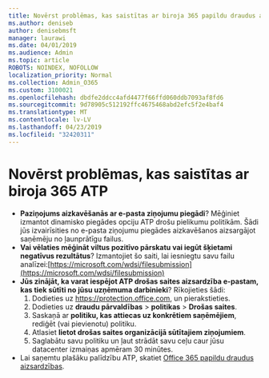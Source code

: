 ```yaml
---
title: Novērst problēmas, kas saistītas ar biroja 365 papildu draudus aizsardzība (ATP)
ms.author: deniseb
author: denisebmsft
manager: laurawi
ms.date: 04/01/2019
ms.audience: Admin
ms.topic: article
ROBOTS: NOINDEX, NOFOLLOW
localization_priority: Normal
ms.collection: Admin_O365
ms.custom: 3100021
ms.openlocfilehash: dbdfe2ddcc4afd4477f66ffd060ddb7093af8fd6
ms.sourcegitcommit: 9d78905c512192ffc4675468abd2efc5f2e4baf4
ms.translationtype: MT
ms.contentlocale: lv-LV
ms.lasthandoff: 04/23/2019
ms.locfileid: "32420311"
---
```

# <a name="troubleshoot-issues-with-office-365-atp"></a>Novērst problēmas, kas saistītas ar biroja 365 ATP

- **Paziņojums aizkavēšanās ar e-pasta ziņojumu piegādi**? Mēģiniet izmantot dinamisko piegādes opciju ATP drošu pielikumu politikām. Šādi jūs izvairīsities no e-pasta ziņojumu piegādes aizkavēšanos aizsargājot saņēmēju no ļaunprātīgu failus.
- **Vai vēlaties mēģināt viltus pozitīvo pārskatu vai iegūt šķietami negatīvus rezultātus**? Izmantojiet šo saiti, lai iesniegtu savu failu analīzei:[https://microsoft.com/wdsi/filesubmission](https://microsoft.com/wdsi/filesubmission)
- **Jūs zinājāt, ka varat iespējot ATP drošas saites aizsardzība e-pastam, kas tiek sūtīti no jūsu uzņēmuma darbinieki**? Rīkojieties šādi:
    1. Dodieties uz https://protection.office.com, un pierakstieties.
    2. Dodieties uz **draudu pārvaldības** > **politikas** > **Drošas saites**.
    3. Saskaņā ar **politiku, kas attiecas uz konkrētiem saņēmējiem**, rediģēt (vai pievienotu) politiku.
    4. Atlasiet **lietot drošas saites organizācijā sūtītajiem ziņojumiem**.
    5. Saglabātu savu politiku un ļaut strādāt savu ceļu caur jūsu datacenter izmaiņas apmēram 30 minūtes.
- Lai saņemtu plašāku palīdzību ATP, skatiet [Office 365 papildu draudus aizsardzības](https://docs.microsoft.com/office365/securitycompliance/office-365-atp).
